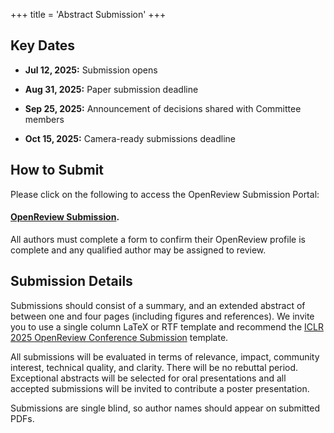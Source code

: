 +++
title = 'Abstract Submission'
+++

## Key Dates
- **Jul 12, 2025:** Submission opens

- **Aug 31, 2025:** Paper submission deadline

- **Sep 25, 2025:** Announcement of decisions shared with Committee members

- **Oct 15, 2025:** Camera-ready submissions deadline

## How to Submit
Please click on the following to access the OpenReview Submission Portal:

#### [OpenReview Submission](https://openreview.net/group?id=smashcon.org/SMASH/2025/Symposium&referrer=%5BHomepage%5D(%2F)#tab-your-consoles).

All authors must complete a form to confirm their OpenReview profile is complete and any qualified author may be assigned to review.

## Submission Details
Submissions should consist of a summary, and an extended abstract of between one and four pages (including figures and references). We invite you to use a single column LaTeX or RTF template and recommend the [ICLR 2025 OpenReview Conference Submission](https://www.overleaf.com/latex/templates/template-for-iclr-2025-conference-submission/gqzkdyycxtvt) template.

All submissions will be evaluated in terms of relevance, impact, community interest, technical quality, and clarity. There will be no rebuttal period.  Exceptional abstracts will be selected for oral presentations and all accepted submissions will be invited to contribute a poster presentation.

Submissions are single blind, so author names should appear on submitted PDFs.
